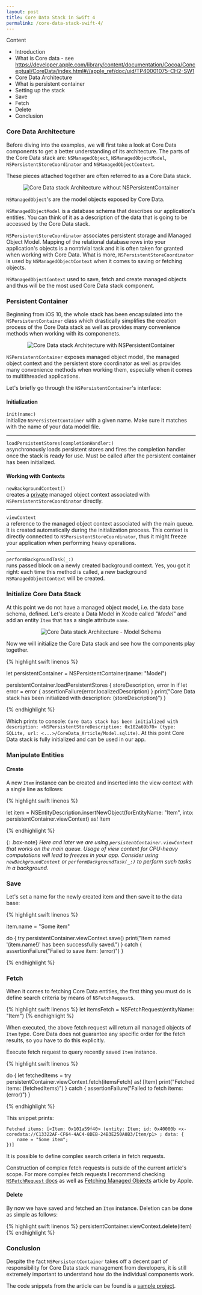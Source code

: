 ```yaml
---
layout: post
title: Core Data Stack in Swift 4
permalink: /core-data-stack-swift-4/
---
```


Content

- Introduction
- What is Core data - see https://developer.apple.com/library/content/documentation/Cocoa/Conceptual/CoreData/index.html#//apple_ref/doc/uid/TP40001075-CH2-SW1
- Core Data Architecture
- What is persistent container
- Setting up the stack
- Save
- Fetch
- Delete
- Conclusion

### Core Data Architecture

Before diving into the examples, we will first take a look at Core Data components to get a better understanding of its architecture. The parts of the Core Data stack are: `NSManagedObject`, `NSManagedObjectModel`, `NSPersistentStoreCoordinator` and `NSManagedObjectContext`.

These pieces attached together are often referred to as a Core Data stack.

<p align="center">
    <img src="{{ "/img/core_data_stack_1.svg" | absolute_url }}" alt="Core Data stack Architecture without NSPersistentContainer"/>
</p>

`NSManagedObject`'s are the model objects exposed by Core Data. 

`NSManagedObjectModel` is a database schema that describes our application's entities. You can think of it as a description of the data that is going to be accessed by the Core Data stack.

`NSPersistentStoreCoordinator` associates persistent storage and Managed Object Model. Mapping of the relational database rows into your application's objects is a nontrivial task and it is often taken for granted when working with Core Data. What is more, `NSPersistentStoreCoordinator` is used by `NSManagedObjectContext` when it comes to saving or fetching objects.

`NSManagedObjectContext` used to save, fetch and create managed objects and thus will be the most used Core Data stack component.

### Persistent Container

Beginning from iOS 10, the whole stack has been encapsulated into the `NSPersistentContainer` class which drastically simplifies the creation process of the Core Data stack as well as provides many convenience methods when working with its componenets.

<p align="center">
    <img src="{{ "/img/core_data_stack_2.svg" | absolute_url }}" alt="Core Data stack Architecture with NSPersistentContainer"/>
</p>

`NSPersistentContainer` exposes managed object model, the managed object context and the persistent store coordinator as well as provides many convenience methods when working them, especially when it comes to multithreaded applications.

Let's briefly go through the `NSPersistentContainer`'s interface:

#### Initialization

`init(name:)`  
initialize `NSPersistentContainer` with a given name. Make sure it matches with the name of your data model file.

---

`loadPersistentStores(completionHandler:)`   
asynchronously loads persistent stores and fires the completion handler once the stack is ready for use. Must be called after the persistent container has been initialized.

#### Working with Contexts

`newBackgroundContext()`  
creates a [private][private-concurrency-type] managed object context associated with `NSPersistentStoreCoordinator` directly.

---

`viewContext`  
a reference to the managed object context associated with the main queue. It is created automatically during the initialization process. This context is directly connected to `NSPersistentStoreCoordinator`, thus it might freeze your application when performing heavy operations.

---

`performBackgroundTask(_:)`  
runs passed block on a newly created background context. Yes, you got it right: each time this method is called, a new background `NSManagedObjectContext` will be created.

### Initialize Core Data Stack

At this point we do not have a managed object model, i.e. the data base schema, defined. Let's create a Data Model in Xcode called *"Model"* and add an entity `Item` that has a single attribute `name`.

<p align="center">
    <img src="{{ "/img/core_data_stack_3.png" | absolute_url }}" alt="Core Data stack Architecture - Model Schema"/>
</p>

Now we will initialize the Core Data stack and see how the components play together.

{% highlight swift linenos %}

let persistentContainer = NSPersistentContainer(name: "Model")

persistentContainer.loadPersistentStores { storeDescription, error in
    if let error = error {
        assertionFailure(error.localizedDescription)
    }
    print("Core Data stack has been initialized with description: \(storeDescription)")
}

{% endhighlight %}

Which prints to console: `Core Data stack has been initialized with description: <NSPersistentStoreDescription: 0x102a69b70> (type: SQLite, url: <...>/CoreData_Article/Model.sqlite)`. At this point Core Data stack is fully initialized and can be used in our app.

### Manipulate Entities

#### Create

A new `Item` instance can be created and inserted into the view context with a single line as follows:

{% highlight swift linenos %}

let item = NSEntityDescription.insertNewObject(forEntityName: "Item", into: persistentContainer.viewContext) as! Item

{% endhighlight %}

{: .box-note}
*Here and later we are using `persistentContainer.viewContext` that works on the main queue. Usage of view context for CPU-heavy computations will lead to freezes in your app. Consider using `newBackgroundContext` or `performBackgroundTask(_:)` to perform such tasks in a background.*

### Save

Let's set a name for the newly created item and then save it to the data base:

{% highlight swift linenos %}

item.name = "Some item"

do {
    try persistentContainer.viewContext.save()
    print("Item named '\(item.name!)' has been successfully saved.")
} catch {
    assertionFailure("Failed to save item: \(error)")
}

{% endhighlight %}

### Fetch

When it comes to fetching Core Data entities, the first thing you must do is define search criteria by means of `NSFetchRequest`s.

<!-- Every fetch operation is started with a creat -->

{% highlight swift linenos %}
let itemsFetch = NSFetchRequest<NSFetchRequestResult>(entityName: "Item")
{% endhighlight %}

When executed, the above fetch request will return all managed objects of `Item` type. Core Data does not guarantee any specific order for the fetch results, so you have to do this explicitly. 

Execute fetch request to query recently saved `Item` instance.

{% highlight swift linenos %}

do {
    let fetchedItems = try persistentContainer.viewContext.fetch(itemsFetch) as! [Item]
    print("Fetched items: \(fetchedItems)")
} catch {
    assertionFailure("Failed to fetch items: \(error)")
}

{% endhighlight %}

This snippet prints:

```
Fetched items: [<Item: 0x101a59f40> (entity: Item; id: 0x40000b <x-coredata://C13322AF-CF64-4AC4-8DEB-24B3E250A0B3/Item/p1> ; data: {
    name = "Some item";
})]
```

It is possible to define complex search criteria in fetch requests. 

Construction of complex fetch requests is outside of the current article's scope. For more complex fetch requests I recommend checking [`NSFetchRequest` docs][fetch-request-docs] as well as [Fetching Managed Objects][fetching-managed-objects-article] article by Apple.

#### Delete

By now we have saved and fetched an `Item` instance. Deletion can be done as simple as follows:

{% highlight swift linenos %}
persistentContainer.viewContext.delete(item)
{% endhighlight %}

### Conclusion 

Despite the fact `NSPersistentContainer` takes off a decent part of responsibility for Core Data stack management from developers, it is still extremely important to understand how do the individual components work.

The code snippets from the article can be found is a [sample project][sample-project].

[private-concurrency-type]: https://developer.apple.com/documentation/coredata/nsmanagedobjectcontextconcurrencytype/1506495-privatequeueconcurrencytype
[fetch-request-docs]: https://developer.apple.com/documentation/coredata/nsfetchrequest
[fetching-managed-objects-article]: https://developer.apple.com/library/content/documentation/DataManagement/Conceptual/CoreDataSnippets/Articles/fetching.html
[sample-project]: https://github.com/V8tr/CoreData_in_Swift4_Article